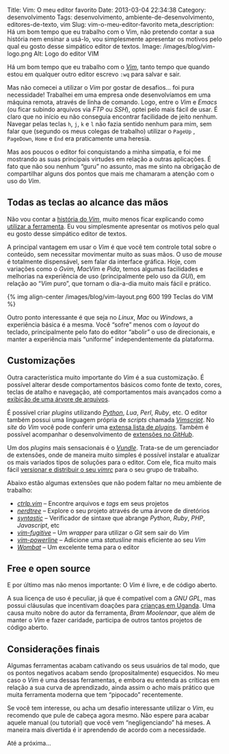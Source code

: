 Title: Vim: O meu editor favorito
Date: 2013-03-04 22:34:38
Category: desenvolvimento
Tags: desenvolvimento, ambiente-de-desenvolvimento, editores-de-texto, vim
Slug: vim-o-meu-editor-favorito
meta_description: Há um bom tempo que eu trabalho com o Vim, não pretendo contar a sua história nem ensinar a usá-lo, vou simplesmente apresentar os motivos pelo qual eu gosto desse simpático editor de textos.
Image: /images/blog/vim-logo.png
Alt: Logo do editor VIM

Há um bom tempo que eu trabalho com o [*Vim*][],
tanto tempo que quando estou em qualquer outro editor escrevo `:wq`
para salvar e sair.

<!-- PELICAN_END_SUMMARY -->

Mas não comecei a utilizar o _Vim_ por gostar de desafios… foi pura
necessidade! Trabalhei em uma empresa onde desenvolvíamos em uma máquina
remota, através de linha de comando. Logo, entre o _Vim_ e _Emacs_ (ou
ficar subindo arquivos via _FTP_ ou _SSH_), optei pelo mais fácil de
usar. É claro que no início eu não conseguia encontrar facilidade de
jeito nenhum. Navegar pelas teclas `h`, `j`, `k` e `l` não fazia
sentido nenhum para mim, sem falar que (segundo os meus colegas de
trabalho) utilizar o `PageUp` , `PageDown`, `Home` e `End` era
praticamente uma heresia.

Mas aos poucos o editor foi conquistando a minha simpatia, e foi me
mostrando as suas principais virtudes em relação a outras aplicações. É
fato que não sou nenhum “guru” no assunto, mas me sinto na obrigação de
compartilhar alguns dos pontos que mais me chamaram a atenção com o uso
do _Vim_.

## Todas as teclas ao alcance das mãos

Não vou contar a [história do *Vim*][], muito menos ficar explicando
como [utilizar a ferramenta][]. Eu vou simplesmente apresentar os
motivos pelo qual eu gosto desse simpático editor de textos.

A principal vantagem em usar o _Vim_ é que você tem controle total sobre
o conteúdo, sem necessitar movimentar muito as suas mãos. O uso de
_mouse_ é totalmente dispensável, sem falar da interface gráfica. Hoje,
com variações como o _Gvim_, _MacVim_ e _Pida_, temos algumas
facilidades e melhorias na experiência de uso (principalmente pelo uso
da _GUI_), em relação ao “_Vim_ puro”, que tornam o dia-a-dia muito mais
fácil e prático.

{% img align-center /images/blog/vim-layout.png 600 199 Teclas do VIM %}

Outro ponto interessante é que seja no _Linux_, _Mac_ ou _Windows_, a
experiência básica é a mesma. Você “sofre” menos com o _layout_ do
teclado, principalmente pelo fato do editor “abolir” o uso de
direcionais, e manter a experiência mais “uniforme” independentemente da
plataforma.

## Customizações

Outra característica muito importante do _Vim_ é a sua customização. É
possível alterar desde comportamentos básicos como fonte de texto,
cores, teclas de atalho e navegação, até comportamentos mais avançados
como a [exibição de uma árvore de arquivos][].

É possível criar _plugins_ utilizando [*Python*][], _Lua_, _Perl_,
_Ruby_, etc. O editor também possui uma linguagem própria de _scripts_
chamada [*Vimscript*][]. No _site_ do _Vim_ você pode conferir uma
[extensa lista de *plugins*][]. Também é possível acompanhar o
desenvolvimento de [extensões no *GitHub*][].

Um dos _plugins_ mais sensacionais é o [*Vundle*][]. Trata-se de um
gerenciador de extensões, onde de maneira muito simples é possível
instalar e atualizar os mais variados tipos de soluções para o editor.
Com ele, fica muito mais fácil [versionar e distribuir o seu *vimrc*][]
para o seu grupo de trabalho.

Abaixo estão algumas extensões que não podem faltar no meu ambiente de
trabalho:

- [*ctrlp.vim*][] – Encontre arquivos e _tags_ em seus projetos
- [*nerdtree*][] – Explore o seu projeto através de uma árvore de
  diretórios
- [*syntastic*][] – Verificador de sintaxe que abrange _Python_,
  _Ruby_, _PHP_, _Javascript_, etc
- [*vim-fugitive*][] – Um _wrapper_ para utilizar o _Git_ sem sair do
  _Vim_
- [*vim-powerline*][] – Adicione uma _statusline_ mais eficiente ao
  seu _Vim_
- [*Wombat*][] – Um excelente tema para o editor

## Free e open source

E por último mas não menos importante: O _Vim_ é livre, e de código
aberto.

A sua licença de uso é peculiar, já que é compatível com a
_GNU GPL_, mas possui cláusulas que incentivam
doações para [crianças em Uganda][]. Uma causa muito nobre do autor da
ferramenta, _Bram Moolenaar_, que além de manter o _Vim_ e fazer
caridade, participa de outros tantos projetos de código aberto.

## Considerações finais

Algumas ferramentas acabam cativando os seus usuários de tal modo, que
os pontos negativos acabam sendo (propositalmente) esquecidos. No meu
caso o _Vim_ é uma dessas ferramentas, e embora eu entenda as críticas
em relação a sua curva de aprendizado, ainda assim o acho mais prático
que muita ferramenta moderna que tem “pipocado” recentemente.

Se você tem interesse, ou acha um desafio interessante utilizar o _Vim_,
eu recomendo que pule de cabeça agora mesmo. Não espere para acabar
aquele manual (ou tutorial) que você vem “negligenciando” há meses. A
maneira mais divertida é ir aprendendo de acordo com a necessidade.

Até a próxima…

[*vim*]: http://www.vim.org/ "Página oficial do Vim"
[história do *vim*]: http://en.wikipedia.org/wiki/Vim_(text_editor) "Leia mais sobre o Vim na Wikipedia"
[utilizar a ferramenta]: http://aurelio.net/vim/ "o site do Aurélio é um dos melhores locais para se aprender Vim"
[exibição de uma árvore de arquivos]: http://net.tutsplus.com/tutorials/other/vim-essential-plugin-nerdtree/ "Conheça o NerdTree"
[*python*]: {tag}python "Leia mais sobre Python"
[*vimscript*]: http://en.wikipedia.org/wiki/Vimscript "Saiba mais sobre a Vimscript no Wikipedia"
[extensa lista de *plugins*]: http://www.vim.org/scripts/index.php "Vim scripts"
[extensões no *github*]: https://github.com/vim-scripts "vim-scripts no GitHub"
[*vundle*]: https://github.com/gmarik/vundle "Repositório do Vundle no GitHub"
[versionar e distribuir o seu *vimrc*]: https://github.com/kplaube/vimfiles "Veja o meu vimrc no GitHub"
[*ctrlp.vim*]: https://github.com/kien/ctrlp.vim "Ctrlp no GitHub"
[*nerdtree*]: https://github.com/scrooloose/nerdtree "Nerdtree no GitHub"
[*syntastic*]: https://github.com/scrooloose/syntastic "Syntastic no GitHub"
[*vim-fugitive*]: https://github.com/tpope/vim-fugitive "Vim-fugitive no GitHub"
[*vim-powerline*]: https://github.com/Lokaltog/vim-powerline "Vim-powerline no GitHub"
[*wombat*]: https://github.com/vim-scripts/Wombat "Wombat no GitHub"
[crianças em uganda]: http://www.iccf.nl/news.html "Leia os relatórios ICCF"

